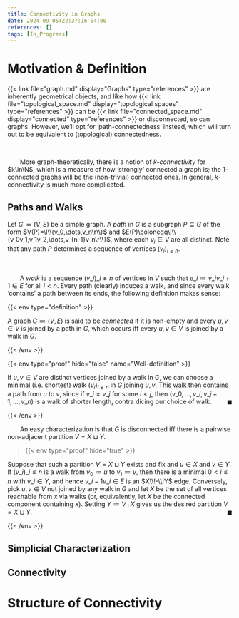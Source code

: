 ```yaml
---
title: Connectivity in Graphs
date: 2024-09-05T22:37:16-04:00
references: []
tags: [In_Progress]
---
```


# Motivation & Definition

{{< link file="graph.md" display="Graphs" type="references" >}} are inherently geometrical objects, and like how {{< link file="topological_space.md" display="topological spaces" type="references" >}} can be {{< link file="connected_space.md" display="connected" type="references" >}} or disconnected, so can graphs. However, we’ll opt for ‘path-connectedness’ instead, which will turn out to be equivalent to (topological) connectedness.

<br>

&emsp;&emsp;More graph-theoretically, there is a notion of *$k$-connectivity* for $k\in\N$, which is a measure of how ‘strongly’ connected a graph is; the $1$-connected graphs will be the (non-trivial) connected ones. In general, $k$-connectivity is much more complicated.

## Paths and Walks

Let $G\coloneqq(V,E)$ be a simple graph. A *path* in $G$ is a subgraph $P\subseteq G$ of the form $V(P)=\l\\{v_0,\dots,v_n\r\\}$ and $E(P)\coloneqq\l\\{v_0v_1,v_1v_2,\dots,v_{n-1}v_n\r\\}$, where each $v_i\in V$ are all distinct. Note that any path $P$ determines a sequence of vertices $(v_i)_{i\leq n}$.

<br>

&emsp;&emsp;A *walk* is a sequence $(v\_i)\_{i\leq n}$ of vertices in $V$ such that $e\_i\coloneqq v\_iv\_{i+1}\in E$ for all $i<n$. Every path (clearly) induces a walk, and since every walk ‘contains’ a path between its ends, the following definition makes sense:

{{< env type="definition" >}}

A graph $G\coloneqq(V,E)$ is said to be *connected* if it is non-empty and every $u,v\in V$ is joined by a path in $G$, which occurs iff every $u,v\in V$ is joined by a walk in $G$.

{{< /env >}}

{{< env type="proof" hide="false" name="Well-definition" >}}

If $u,v\in V$ are distinct vertices joined by a walk in $G$, we can choose a minimal (i.e. shortest) walk $(v_i)_{i\leq n}$ in $G$ joining $u,v$. This walk then contains a path from $u$ to $v$, since if $v\_i=v\_j$ for some $i<j$, then $(v\_0,\dots,v\_i,v\_{j+1},\dots,v\_n)$ is a walk of shorter length, contra dicing our choice of walk.<span style="float:right;">$\blacksquare$</span>

{{< /env >}}

&emsp;&emsp;An easy characterization is that $G$ is disconnected iff there is a pairwise non-adjacent partition $V=X\sqcup Y$.

> {{< env type="proof" hide="true" >}}

Suppose that such a partition $V=X\sqcup Y$ exists and fix and $u\in X$ and $v\in Y$. If $(v\_i)\_{i\leq n}$ is a walk from $v_0\coloneqq u$ to $v_1\coloneqq v$, then there is a minimal $0<i\leq n$ with $v\_i\in Y$, and hence $v\_{i-1}v\_i\in E$ is an $X\\!-\\!Y$ edge. Conversely, pick $u,v\in V$ not joined by any walk in $G$ and let $X$ be the set of all vertices reachable from $x$ via walks (or, equivalently, let $X$ be the connected component containing $x$). Setting $Y\coloneqq V\comp X$ gives us the desired partition $V=X\sqcup Y$.<span style="float:right;">$\blacksquare$</span>

{{< /env >}}

## Simplicial Characterization

## Connectivity

# Structure of Connectivity
